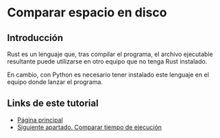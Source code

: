 # Comparar espacio en disco

## Introducción

Rust es un lenguaje que, tras compilar el programa, el archivo ejecutable resultante puede utilizarse en otro equipo que no tenga Rust instalado.

En cambio, con Python es necesario tener instalado este lenguaje en el equipo donde lanzar el programa.

## Links de este tutorial

- [Página principal](introduction.html)
- [Siguiente apartado. Comparar tiempo de ejecución](08-compare-execution-time.html)

